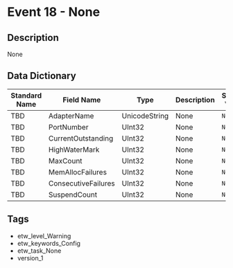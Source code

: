 # Event 18 - None

## Description
None

## Data Dictionary
|Standard Name|Field Name|Type|Description|Sample Value|
|---|---|---|---|---|
|TBD|AdapterName|UnicodeString|None|`None`|
|TBD|PortNumber|UInt32|None|`None`|
|TBD|CurrentOutstanding|UInt32|None|`None`|
|TBD|HighWaterMark|UInt32|None|`None`|
|TBD|MaxCount|UInt32|None|`None`|
|TBD|MemAllocFailures|UInt32|None|`None`|
|TBD|ConsecutiveFailures|UInt32|None|`None`|
|TBD|SuspendCount|UInt32|None|`None`|

## Tags
* etw_level_Warning
* etw_keywords_Config
* etw_task_None
* version_1